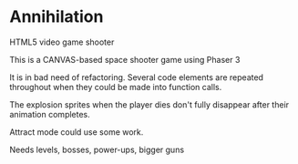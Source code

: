 # Annihilation
HTML5 video game shooter

This is a CANVAS-based space shooter game using Phaser 3

It is in bad need of refactoring. Several code elements are repeated throughout when they could be made into function calls.

The explosion sprites when the player dies don't fully disappear after their animation completes.

Attract mode could use some work.

Needs levels, bosses, power-ups, bigger guns

